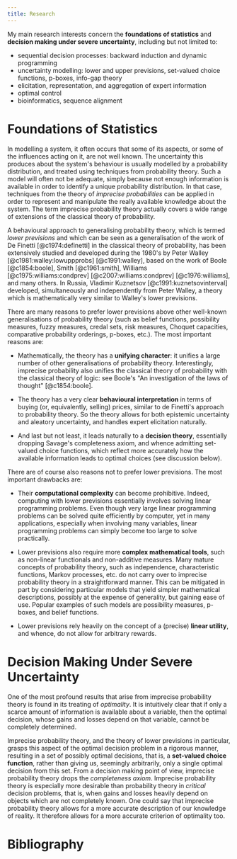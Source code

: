 ```yaml
---
title: Research
---
```


My main research
interests concern the **foundations of statistics**
and **decision making under severe uncertainty**, including but not limited to:

* sequential decision processes: backward induction and dynamic programming
* uncertainty modelling: lower and upper previsions, set-valued choice functions, p-boxes, info-gap theory
* elicitation, representation, and aggregation of expert information
* optimal control
* bioinformatics, sequence alignment

Foundations of Statistics
=========================

In modelling a system, it often occurs that some of its aspects, or
some of the influences acting on it, are not well known. The
uncertainty this produces about the system's behaviour is usually
modelled by a probability distribution, and treated using techniques
from probability theory. Such a model will often not be adequate,
simply because not enough information is available in order to
identify a unique probability distribution. In that case, techniques
from the theory of *imprecise probabilities* can be applied in
order to represent and manipulate the really available knowledge about
the system. The term imprecise probability theory actually covers a
wide range of extensions of the classical theory of probability.

A behavioural approach to generalising probability theory, which is
termed *lower previsions* and which can be seen as a
generalisation of the work of De Finetti [@c1974:definetti] in the classical theory of
probability, has been extensively studied and developed during the
1980's by Peter Walley [@c1981:walley:lowuppprobs] [@c1991:walley], based on the work of Boole [@c1854:boole], Smith [@c1961:smith], Williams [@c1975:williams:condprev] [@c2007:williams:condprev] [@c1976:williams], and many others.
In Russia, Vladimir
Kuznetsov [@c1991:kuznetsovinterval] developed, simultaneously and independently from Peter
Walley, a theory which is mathematically very similar to Walley's
lower previsions.

There are many reasons to prefer lower previsions above other well-known
generalisations of probability theory (such as belief functions, possibility
measures, fuzzy measures, credal sets, risk measures, Choquet capacities,
comparative probability orderings, p-boxes, etc.). The most important
reasons are:

* Mathematically, the theory has a **unifying character**: it
  unifies a large number of other generalisations of probability
  theory. Interestingly, imprecise probability also unifies the
  classical theory of probability with the classical theory of logic:
  see Boole's "An investigation of the laws of thought" [@c1854:boole].

* The theory has a very clear **behavioural interpretation** in terms
    of buying (or, equivalently, selling) prices, similar to de
    Finetti's approach to probability theory. So the theory allows for
    both epistemic uncertainty and aleatory uncertainty, and handles
    expert elicitation naturally.

* And last but not least, it leads naturally to a **decision theory**,
  essentially dropping Savage's completeness axiom, and whence admitting
  set-valued choice functions, which reflect more accurately how the
  available information leads to optimal choices (see discussion below).

There are of course also reasons not to prefer lower previsions. The most
important drawbacks are:

* Their **computational complexity** can become prohibitive. Indeed, computing with lower previsions essentially involves solving linear programming
  problems. Even though very large linear programming problems can be solved quite efficiently by computer, yet in many
  applications, especially when involving many variables,
  linear programming problems can simply become
  too large to solve practically.

* Lower previsions also require more **complex mathematical tools**, such as non-linear
  functionals and non-additive measures.
  Many mature concepts of probability theory, such as
  independence, characteristic functions, Markov processes, etc. do not
  carry over to imprecise probability theory in a straightforward
  manner.
  This can be mitigated in part by considering particular models that
  yield simpler mathematical descriptions, possibly at the expense of
  generality, but gaining ease of use. Popular examples of such models are
  possibility measures, p-boxes, and belief functions.

* Lower previsions rely heavily on the
  concept of a (precise) **linear utility**, and whence, do not allow for
  arbitrary rewards.

Decision Making Under Severe Uncertainty
========================================

One of the most profound results that arise from imprecise probability
theory is found in its treating of *optimality*. It is
intuitively clear that if only a scarce amount of information is
available about a variable, then the optimal decision, whose gains and
losses depend on that variable, cannot be completely determined.

Imprecise probability theory, and the theory of lower previsions in particular,
grasps this aspect of the optimal decision problem in a rigorous manner,
resulting in a set of possibly optimal decisions,
that is, a **set-valued choice function**,
rather than giving us,
seemingly arbitrarily, only a single optimal decision from this set. From a
decision making point of view, imprecise probability theory drops the
*completeness axiom*. Imprecise probability theory is especially more
desirable than probability theory in *critical* decision problems, that
is, when gains and losses heavily depend on objects which are not completely
known. One could say that imprecise probability theory allows for a more
accurate description of our knowledge of reality. It
therefore allows for a more accurate criterion of optimality too.

# Bibliography
